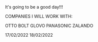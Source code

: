 It's going to be a good day!!!

COMPANIES I WILL WORK WITH:

OTTO 
BOLT
GLOVO
PANASONIC
ZALANDO 


17/02/2022
18/02/2022
